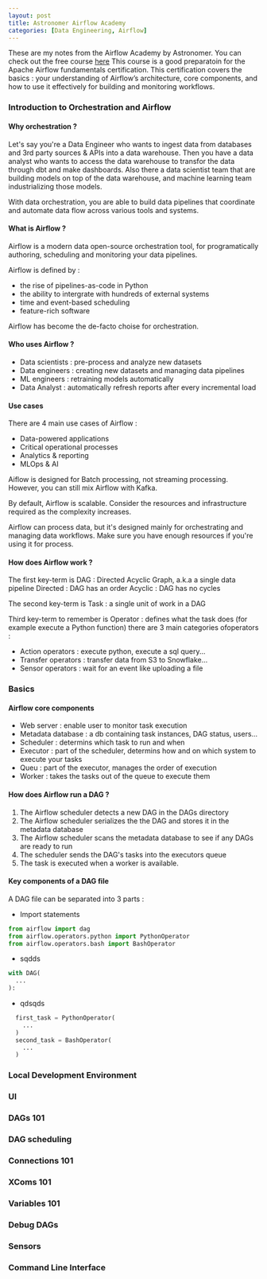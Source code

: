 ```yaml
---
layout: post
title: Astronomer Airflow Academy
categories: [Data Engineering, Airflow]
---
```


These are my notes from the Airflow Academy by Astronomer.
You can check out the free course [here](https://academy.astronomer.io/path/airflow-101)
This course is a good preparatoin for the Apache Airflow fundamentals certification.
This certification covers the basics : your understanding of Airflow’s architecture, core components, and how to use it effectively for building and monitoring workflows.

### Introduction to Orchestration and Airflow

#### Why orchestration ?
Let's say you're a Data Engineer who wants to ingest data from databases and 3rd party sources & APIs into a data warehouse.
Then you have a data analyst who wants to access the data warehouse to transfor the data through dbt and make dashboards.
Also there a data scientist team that are building models on top of the data warehouse, and machine learning team industrializing those models.

With data orchestration, you are able to build data pipelines that coordinate and automate data flow across various tools and systems.

#### What is Airflow ?
Airflow is a modern data open-source orchestration tool, for programatically authoring, scheduling and monitoring your data pipelines.

Airflow is defined by :
- the rise of pipelines-as-code in Python
- the ability to intergrate with hundreds of external systems
- time and event-based scheduling
- feature-rich software

Airflow has become the de-facto choise for orchestration.

#### Who uses Airflow ?
- Data scientists : pre-process and analyze new datasets
- Data engineers : creating new datasets and managing data pipelines
- ML engineers : retraining models automatically
- Data Analyst : automatically refresh reports after every incremental load

#### Use cases
There are 4 main use cases of Airflow :
- Data-powered applications  
- Critical operational processes
- Analytics & reporting
- MLOps & AI

Aiflow is designed for Batch processing, not streaming processing.
However, you can still mix Airflow with Kafka.

By default, Airflow is scalable.
Consider the resources and infrastructure required as the complexity increases.

Airflow can process data, but it's designed mainly for orchestrating and managing data workflows.
Make sure you have enough resources if you're using it for process.

#### How does Airflow work ?

The first key-term is DAG : Directed Acyclic Graph, a.k.a a single data pipeline
Directed : DAG has an order
Acyclic : DAG has no cycles

The second key-term is Task : a single unit of work in a DAG

Third key-term to remember is Operator : defines what the task does (for example execute a Python function)
there are 3 main categories ofoperators :
- Action operators : execute python, execute a sql query...
- Transfer operators : transfer data from S3 to Snowflake...
- Sensor operators : wait for an event like uploading a file

### Basics

#### Airflow core components
- Web server : enable user to monitor task execution
- Metadata database : a db containing task instances, DAG status, users...
- Scheduler : determins which task to run and when
- Executor : part of the scheduler, determins how and on which system to execute your tasks
- Queu : part of the executor, manages the order of execution
- Worker : takes the tasks out of the queue to execute them

#### How does Airflow run a DAG ?
1. The Airflow scheduler detects a new DAG in the DAGs directory
2. The Airflow scheduler serializes the the DAG and stores it in the metadata database
3. The Airflow scheduler scans the metadata database to see if any DAGs are ready to run
4. The scheduler sends the DAG's tasks into the executors queue
5. The task is executed when a worker is available.

#### Key components of a DAG file
A DAG file can be separated into 3 parts :

- Import statements

```python
from airflow import dag
from airflow.operators.python import PythonOperator
from airflow.operators.bash import BashOperator
```

- sqdds

```python
with DAG(
  ...
):
```

- qdsqds

```python
  first_task = PythonOperator(
    ...
  )
  second_task = BashOperator(
    ...
  )
```

### Local Development Environment

### UI

### DAGs 101

### DAG scheduling

### Connections 101

### XComs 101

### Variables 101

### Debug DAGs

### Sensors

### Command Line Interface

### 
